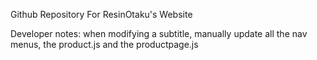 Github Repository For ResinOtaku's Website

Developer notes: when modifying a subtitle, manually update all the nav menus, the product.js and the productpage.js